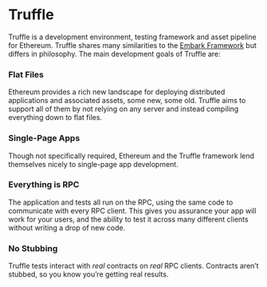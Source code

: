 # Truffle

Truffle is a development environment, testing framework and asset pipeline for Ethereum. Truffle shares many similarities to the [Embark Framework](https://iurimatias.github.io/embark-framework/) but differs in philosophy. The main development goals of Truffle are: 

### Flat Files

Ethereum provides a rich new landscape for deploying distributed applications and associated assets, some new, some old. Truffle aims to support all of them by not relying on any server and instead compiling everything down to flat files.

### Single-Page Apps

Though not specifically required, Ethereum and the Truffle framework lend themselves nicely to single-page app development.

### Everything is RPC

The application and tests all run on the RPC, using the same code to communicate with every RPC client. This gives you assurance your app will work for your users, and the ability to test it across many different clients without writing a drop of new code.

### No Stubbing

Truffle tests interact with *real* contracts on *real* RPC clients. Contracts aren’t stubbed, so you know you’re getting real results.

